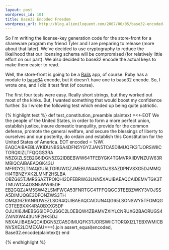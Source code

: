 ```yaml
---
layout: post
wordpress_id: 101
title: Base32 Encoded Freedom
wordpress_url: http://blog.alieniloquent.com/2007/06/05/base32-encoded-freedom/
---
```

So I'm writing the license-key generation code for the store-front for a
shareware program my friend Tyler and I are preparing to release (more about
that later). We've decided to use cryptography to reduce the likelihood that
our licensing schema will be compromised (for relatively little effort on our
part). We also decided to base32 encode the actual keys to make them easier to
read.

Well, the store-front is going to be a [Rails][1] app, of course. Ruby has a
module to [base64][2] encode, but it doesn't have one to base32 encode. So, I
wrote one, and I did it test first (of course).

The first four tests were easy. Really short strings, but they worked out most
of the kinks. But, I wanted something that would boost my confidence further.
So I wrote the following test which ended up being quite patriotic.

{% highlight text %}
def test_constitution_preamble
  plaintext =<<-EOT
    We the people of the United States, in order to form a more perfect union,
    establish justice, insure domestic tranquility, provide for the common
    defense, promote the general welfare, and secure the blessings of liberty
    to ourselves and our posterity, do ordain and establish this Constitution
    for the United States of America.
  EOT
  encoded = %W(
    EAQCAIBAEBLWKIDUNBSSA4DFN5YGYZJAN5TCA5DIMUQFK3TJORSWIICTORQXIZLTFQQGS3RA
    N5ZGIZLSEB2G6IDGN5ZG2IDBEBWW64TFEBYGK4TGMVRXIIDVNZUW63RMBIQCAIBAEAQGK43U
    MFRGY2LTNAQGU5LTORUWGZJMEBUW443VOJSSAZDPNVSXG5DJMMQHI4TBNZYXK2LMNF2HSLBA
    OBZG65TJMRSSAZTPOIQHI2DFEBRW63LNN5XAUIBAEAQCAIDEMVTGK3TTMUWCA4DSN5WW65DF
    EB2GQZJAM5SW4ZLSMFWCA53FNRTGC4TFFQQGC3TEEBZWKY3VOJSSA5DIMUQGE3DFONZWS3TH
    OMQG6ZRANRUWEZLSOR4QUIBAEAQCAIDUN4QG65LSONSWY5TFOMQGC3TEEBXXK4RAOBXXG5DF
    OJUXI6JMEBSG6IDPOJSGC2LOEBQW4ZBAMVZXIYLCNRUXG2BAORUGS4ZAINXW443UNF2HK5DJ
    N5XAUIBAEAQCAIDGN5ZCA5DIMUQFK3TJORSWIICTORQXIZLTEBXWMICBNVSXE2LDMEXAU===).join
  assert_equal(encoded, Base32.encode(plaintext))
end

{% endhighlight %}

   [1]: http://www.rubyonrails.com

   [2]: http://ruby-doc.org/stdlib/libdoc/base64/rdoc/index.html

